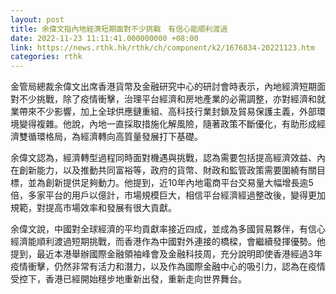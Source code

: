 ```yaml
---
layout: post
title: 余偉文指內地經濟短期面對不少挑戰　有信心能順利渡過
date: 2022-11-23 11:11:41.000000000 +08:00
link: https://news.rthk.hk/rthk/ch/component/k2/1676834-20221123.htm
categories: rthk
---
```


金管局總裁余偉文出席香港貨幣及金融研究中心的研討會時表示，內地經濟短期面對不少挑戰，除了疫情衝擊，治理平台經濟和房地產業的必需調整，亦對經濟和就業帶來不少影響，加上全球供應鏈重組、高科技行業封鎖及貿易保護主義，外部環境變得複雜。他說，內地一直採取措施化解風險，隨著政策不斷優化，有助形成經濟雙循環格局，為經濟轉向高質量發展打下基礎。

余偉文認為，經濟轉型過程同時面對機遇與挑戰，認為需要包括提高經濟效益、內在創新能力，以及推動共同富裕等，政府的貨幣、財政和監管政策需要圍繞有關目標，並為創新提供足夠動力。他提到，近10年內地電商平台交易量大幅增長逾5倍，多家平台的用戶以億計，市場規模巨大，相信平台經濟經過整改後，變得更加規範，對提高市場效率和發展有很大貢獻。

余偉文說，中國對全球經濟的平均貢獻率接近四成，並成為多國貿易夥伴，有信心經濟能順利渡過短期挑戰，而香港作為中國對外連接的橋樑，會繼續發揮優勢。他提到，最近本港舉辦國際金融領袖峰會及金融科技周，充分說明即使香港經過3年疫情衝擊，仍然非常有活力和潛力，以及作為國際金融中心的吸引力，認為在疫情受控下，香港已經開始穩步地重新出發，重新走向世界舞台。
